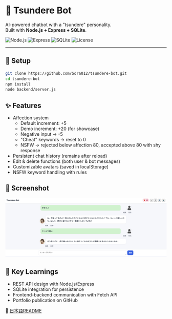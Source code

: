 # 🌸 Tsundere Bot
AI-powered chatbot with a "tsundere" personality.  
Built with **Node.js + Express + SQLite**.

![Node.js](https://img.shields.io/badge/Node.js-18.x-green)
![Express](https://img.shields.io/badge/Express.js-4.x-lightgrey)
![SQLite](https://img.shields.io/badge/SQLite-3-blue)
![License](https://img.shields.io/badge/License-MIT-yellow)

---

## 🚀 Setup
```bash
git clone https://github.com/Sora012/tsundere-bot.git
cd tsundere-bot
npm install
node backend/server.js
```

## ✨ Features
- Affection system  
  - Default increment: +5  
  - Demo increment: +20 (for showcase)  
  - Negative input → -5  
  - "Cheat" keywords → reset to 0  
  - NSFW → rejected below affection 80, accepted above 80 with shy response  
- Persistent chat history (remains after reload)  
- Edit & delete functions (both user & bot messages)  
- Customizable avatars (saved in localStorage)  
- NSFW keyword handling with rules  


## 📸 Screenshot
![Chat interface screenshot](docs/screenshot.png)

## 📖 Key Learnings
- REST API design with Node.js/Express  
- SQLite integration for persistence  
- Frontend-backend communication with Fetch API  
- Portfolio publication on GitHub  

🌸 [日本語README](README.md)　
